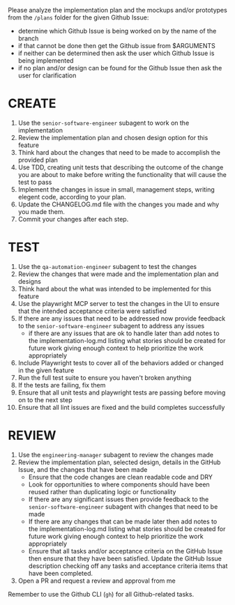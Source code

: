 Please analyze the implementation plan and the mockups and/or prototypes from the `/plans` folder for the given Github Issue:
  - determine which Github Issue is being worked on by the name of the branch
  - if that cannot be done then get the Github issue from $ARGUMENTS
  - if neither can be determined then ask the user which Github Issue is being implemented
  - if no plan and/or design can be found for the Github Issue then ask the user for clarification

# CREATE
1. Use the `senior-software-engineer` subagent to work on the implementation
2. Review the implementation plan and chosen design option for this feature
3. Think hard about the changes that need to be made to accomplish the provided plan
4. Use TDD, creating unit tests that describing the outcome of the change you are about to make before writing the functionality that will cause the test to pass
5. Implement the changes in issue in small, management steps, writing elegent code, according to your plan.
6. Update the CHANGELOG.md file with the changes you made and why you made them.
7. Commit your changes after each step.

# TEST
1. Use the `qa-automation-engineer` subagent to test the changes
2. Review the changes that were made and the implementation plan and designs
3. Think hard about the what was intended to be implemented for this feature
4. Use the playwright MCP server to test the changes in the UI to ensure that the intended acceptance criteria were satisfied
5. If there are any issues that need to be addressed now provide feedback to the `senior-software-engineer` subagent to address any issues
   - if there are any issues that are ok to handle later than add notes to the implementation-log.md listing what stories should be created for future work giving enough context to help prioritize the work appropriately
6. Include Playwright tests to cover all of the behaviors added or changed in the given feature
7. Run the full test suite to ensure you haven't broken anything
8. If the tests are failing, fix them
9. Ensure that all unit tests and playwright tests are passing before moving on to the next step
10. Ensure that all lint issues are fixed and the build completes successfully

# REVIEW
1. Use the `engineering-manager` subagent to review the changes made
2. Review the implementation plan, selected design, details in the GitHub Issue, and the changes that have been made
   - Ensure that the code changes are clean readable code and DRY
   - Look for opportunities to where components should have been reused rather than duplicating logic or functionality
   - If there are any significant issues then provide feedback to the `senior-software-engineer` subagent with changes that need to be made
   - If there are any changes that can be made later then add notes to the implementation-log.md listing what stories should be created for future work giving enough context to help prioritize the work appropriately
   - Ensure that all tasks and/or acceptance criteria on the GitHub Issue then ensure that they have been satisfied. Update the GitHub Issue description checking off any tasks and acceptance criteria items that have been completed.
3. Open a PR and request a review and approval from me

Remember to use the Github CLI (`gh`) for all Github-related tasks.